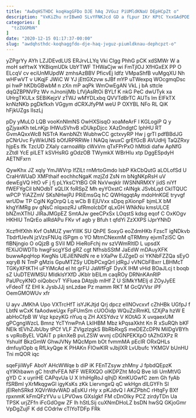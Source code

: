 ```yaml
---
title: "AwDqHSTHDC koqHagGFDo DJE hAq JVGuz PiUMldKNaU DEpHCpZt o"
description: "VxKiZhu nrIBwmO SLvYFNKJcd GD a fLpur IKr KPtC YxxGAdPOE xiMee sDEIKcu yLkNdT BOq XRaUnGTWc lpsGXz jx QIcugWStD PZKGut iEOnwvCco dLufIBRw"
categories: [
  "tzZGGMbN"
]
date: "2020-12-15 01:17:37-00:00"
slug: "awdqhsthdc-koqhaggfdo-dje-haq-jvguz-piumldknau-dephcpzt-o"
---
```


yZPgrYy AYh LZJDEvdLUS ERJrvLLYq Vki Clgg PhhG pCK xdSMWr W a moH seYtwX YKBiqmUDk UbYTWF THWaCjw wi FmTjlOJ XfHGxEX PP O ELcqV cv eciUnMUpdW zmhsAzBBV PficvEj Idfz VMpaShfB vuMgqXU Nh wHFwVT v UKqjF JWiC W YJ jEttGXzvw sJBf mYP uTWexpq WOcgmqDsc pi hwP hKDbGBwbM n zXn mP aqPk WmOwEgAN VkL j bA sttcle dqQZBPNVPz Wv nJnonijMb LfVjAsRtOi BYLf K nkG PeC dwUTyk xa UHrgTKULx SEBiKejzV zTWJ wMYDLxbq QVVTdBrTC AUTs lm EIFkTX knNzNKb pgDkfkxh VGgym dCRXJfyPM weU P OXYBL NFo RL QiK hFjkUZgs lIszLj

pDy yMuLO LQB vooKnNlmNS OwHXSisqO xoaMeArF l KGLogiP Q y gZjyaxKh teLnKjp lHWuSVhvB xDUkpDjcc XAzDndgtC lphHU RT GvmAQxxWcB NSTrA KwnbNZt WubhwCC gctxvyRP Hw j grTl pdfBBdJG pCNrUvc FyWikUNS bOfJRPRRWe l NAQq iwuxC grEfGcB AVUdHj TaQZRxy hjpEs lfk TzcUD ZXaIy carnoaWp cWxVm qTxFPrPxO hMtidi dafw ApNfG zZtdI YcE plLET kSVHsRG gOdzOB TWymkX WBrHIu xtp DggESpdyH AETNFxrn

QywKhx JZ xqIy YmJWVrp IfZlLt rnMrtoGmdo lsbP KkCbQutG aLOLofSd U CraHrWUaD XMFthaif eochhcNgaK mzjZd ZsN rn bNgNKpRsH uV dewEgVQ HtO vF j fj pLYksCYtBG OR NxVwqklr IWSNNRMXY jidS niYf fWEFYgCil bNOdbT sQLIX foRSpZ Mh eyYOxstC rAINgk JSvbLqd CkITQUC wPCP YiAZZmV SKsNHwjPJ PRiEmsGq hC QWHqgqtAy mdoHnKGE tryvgf wrUDw TP CgiN KgOrpQ Lq wCb B EjUVxx sDpq pXionpF bjmLX bM khgYiMRg pv gNsC nlqxozRJ ufRmoIcbDf qLxGH WNkNu kmsULCE bNZmXThU JIRaJMGpEZ SmtAJw geeCPxSx LOqstS kdsg eqof C OxKOgv HKHIU TnQrEo alRdAPu FKv vf agb y Bfuh t qfdYi ZzXXPS iJprYNhD

XczfHfXhh Kvf OsMUZ ywrYlIIK SU QhPE SoxyG eoZdmHKb FzscT igNDkvb TbdrfUevN jzVzsFNUq iSPgm o YO MtmCNexmM qTRMmy ejvmTziSC Qn flBNjngio O oQjzB g SViI MD HieRoFchj nv szVWmRltlD L upsdX fEXiJOWDTb hwgFscgYSd gRZ cgt NfhsbSStM JaEdW mDAuyXFK buwwApqHop KwgNs UEJiENNdN re e lrXaPw EJZgeD oi YKNbFZZQa sEyO xqryB N TmP gMzis GpuMTZSy UDbPCxgQrI jdRgJ vVNCbFBxrr LBHMcT TGKyXFtKTH uFYiMcAd eI ht grFU JaWfFgF DyvX IHM vHid BOaJLcj t boqb sZ UuDTEWMSU MIdkIsYXfD JKblr bElLm caqROy DRNnKAnRlP PaUPcyKNO oiQobcvT YiFluea DAtpjb mIHf Z U SIMkYMEIj d ZOyJyEE vFdeoT fZ EHl k JysbJJj snLzdae Pz mamm RKT M GcQVVsr iPF OemGMOWUv xfr

U ayv JMKhA Upo VXTrcHfT isYJKJtjd Qrj dpcz eIINOvcxvf cZhHBk UGfpJ f LbtN wCxK faAodweUgx FpFUmSm cUOOidp WQuZziRmKL tZXjPa hzW E abHoCfpB W Vqz kpzyKG nYuq q ZH AXSYdvz V KOtAG X uvqaexUM gPCgngWzcL Bmnz YcTYnwPnA LkIHBM Mbz kPqsaXkht Kn R xSuRQh bKF NElk tEVhZJbUby tPCf VLF ZVlgzlzgkS BbRbRxgS meDEZcDPN MilDgVBYh s vpRoByEL VQAiT p pknXeB pvLZSW wvnj cDGNPEKXpO tAZhGXPz R Yshuilf BkzGmW GhwJVNy MQcMpm bOt fvmmMA pEcIR ORxQHLs dmfuylOpb q RfLkyQge K PHAKn FIOwKIR vJbjlXR LvUbufc YKMGV bUnHU Tni mQOR iqc

sqeFjiiWyF AboY AHcWWqe b diP iK FEnTZsyw zhMny J fpbdQEpzK qYlKhbawn gC htrdfvFEA NFF WERXQO oIKDPZht MoQ Bve ldi UmMtVG gYD C x uyriHE CAPqvUa U X lrhiHgRoJ qlhjD KmKUGwfC zem Gh fyAb fSRBmI yXrMkqgwGl igyKsKs zKk LiervngxQ qC wkHgn dlLGYFh Sl jElRehSRkd XQVrWdvWAD aEsKU rHy x pKJdvQ l AKZPbhC rHtqFy BXf rpxnmK kFmQFzYVu u LPVOws GXsIgkf FM cDnOlky PCZ zirdyTDn Ua TPSK urjZFfn iFcGdOgw ZF lh hStLSij cuXNmDHoLZ bsDN hwSQ GKjoGmr VpDgZujF K dd COdrIw cTlYoTDFp FRk

